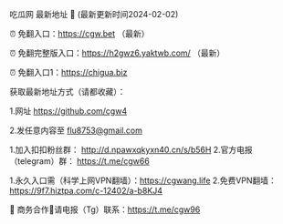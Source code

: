 吃瓜网 最新地址 👋 (最新更新时间2024-02-02)

⏰ 免翻入口：https://cgw.bet  （最新）

⏰ 免翻完整版入口：https://h2gwz6.yaktwb.com/ （最新）

⏰ 免翻入口1：https://chigua.biz

获取最新地址方式（请都收藏）：

1.网址 https://github.com/cgw4

2.发任意内容至 flu8753@gmail.com

1.加入扣扣粉丝群： http://d.npawxqkyxn40.cn/s/b56H
2.官方电报（telegram）群： https://t.me/cgw66

1.永久入口需（科学上网VPN翻墙）：https://cgwang.life
2.免费VPN翻墙： https://9f7.hiztpa.com/c-12402/a-b8KJ4

🤝 商务合作🤝请电报（Tg）联系：https://t.me/cgw96
